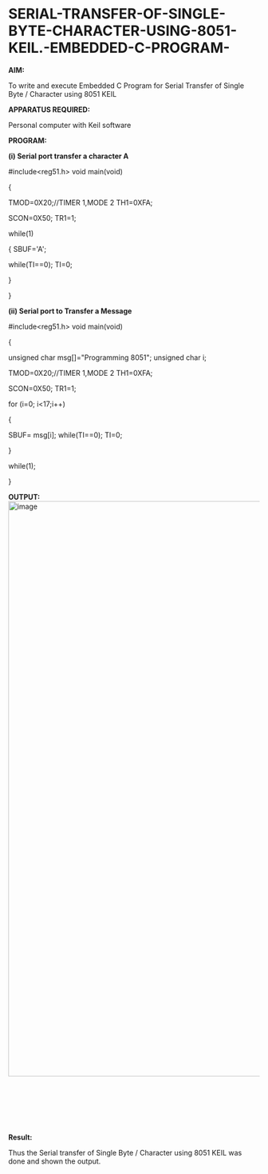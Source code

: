 # SERIAL-TRANSFER-OF-SINGLE-BYTE-CHARACTER-USING-8051-KEIL.-EMBEDDED-C-PROGRAM-

**AIM:** 

To write and execute Embedded C Program for Serial Transfer of Single Byte / Character using 8051 KEIL

**APPARATUS REQUIRED:**

Personal computer with Keil software

**PROGRAM:**

**(i)	Serial port transfer a character A**

#include<reg51.h> void main(void)

{

TMOD=0X20;//TIMER 1,MODE 2 TH1=0XFA;

SCON=0X50; TR1=1;

while(1)

{ SBUF='A';

while(TI==0); TI=0;

}

}

**(ii)	Serial port to Transfer a Message**

#include<reg51.h> void main(void)

{

unsigned char msg[]="Programming 8051"; unsigned char i;

TMOD=0X20;//TIMER 1,MODE 2 TH1=0XFA;

SCON=0X50; TR1=1;

for (i=0; i<17;i++)

{

SBUF= msg[i]; while(TI==0); TI=0;

}

while(1);

}

 
**OUTPUT:**
<img width="1919" height="1151" alt="image" src="https://github.com/user-attachments/assets/7927f70b-5742-48ba-a090-db59dc665230" />

<br>
<br>
<br>
<br>
<br>

**Result:**

Thus the Serial transfer of Single Byte / Character using 8051 KEIL was done and shown the output.
